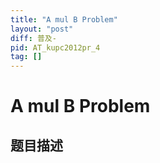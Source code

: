 ```yaml
---
title: "A mul B Problem"
layout: "post"
diff: 普及-
pid: AT_kupc2012pr_4
tag: []
---
```


# A mul B Problem

## 题目描述

[problemUrl]: https://atcoder.jp/contests/kupc2012pr/tasks/kupc2012pr_4



